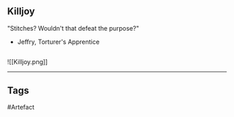 ## Killjoy
"Stitches? Wouldn't that defeat the purpose?"
- Jeffry, Torturer's Apprentice
## 
![[Killjoy.png]]

---
## Tags
#Artefact